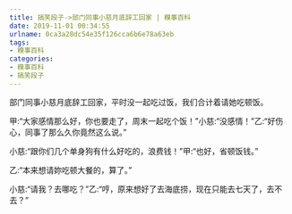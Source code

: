 ```yaml
---
title: 搞笑段子->部门同事小慈月底辞工回家 | 糗事百科
date: 2019-11-01 00:34:55
urlname: 0ca3a28dc54e35f126cca6b6e78a63eb
tags: 
- 糗事百科
categories:
- 糗事百科
- 搞笑段子
---
```

部门同事小慈月底辞工回家，平时没一起吃过饭，我们合计着请她吃顿饭。

甲:“大家感情那么好，你也要走了，周末一起吃个饭！”小慈:“没感情！”乙:“好伤心，同事了那么久你竟然这么说。”

小慈:“跟你们几个单身狗有什么好吃的，浪费钱！”甲:“也好，省顿饭钱。”

乙:“本来想请妳吃顿大餐的，算了。”

小慈:“请我？去哪吃？”乙:“哼，原来想好了去海底捞，现在只能去七天了，去不去？”


